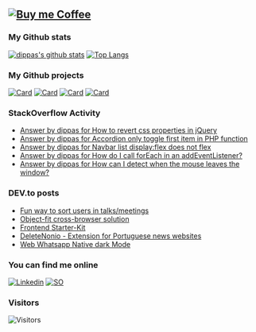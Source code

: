 [![Buy me Coffee](https://img.buymeacoffee.com/api/?url=aHR0cHM6Ly9pbWcuYnV5bWVhY29mZmVlLmNvbS9hcGkvP3VybD1hSFIwY0hNNkx5OWpaRzR1WW5WNWJXVmhZMjltWm1WbExtTnZiUzkxY0d4dllXUnpMM0J5YjJacGJHVmZjR2xqZEhWeVpYTXZNakF5TUM4d015OW1aalZrTXpBellUQTJPVGxpTXpsaE1XTTFaakE1WW1Fd016YzNOV0k1WXk1cWNHYz0mc2l6ZT0zMDAmbmFtZT1kaXBwYXM=&creator=dippas&is_creating=a%20frontend%20developer%20&design_code=1&design_color=%2379D6B5&slug=dippas)](https://www.buymeacoffee.com/dippas)
---

### My Github stats
[![dippas's github stats](https://github-readme-stats.vercel.app/api?username=dippas&show_icons=true&theme=dark)](https://github.com/dippas)
[![Top Langs](https://github-readme-stats.vercel.app/api/top-langs/?username=dippas&theme=dark&layout=compact&langs_count=6)](https://github.com/dippas)

### My Github projects
[![Card](https://github-readme-stats.vercel.app/api/pin/?username=dippas&repo=shuffler&theme=dark)](https://github.com/dippas/shuffler)
[![Card](https://github-readme-stats.vercel.app/api/pin/?username=dippas&repo=WebWhatsapp-Native-DarkMode&theme=dark)](https://github.com/dippas/WebWhatsapp-Native-DarkMode)
[![Card](https://github-readme-stats.vercel.app/api/pin/?username=dippas&repo=DeleteNonio&theme=dark)](https://github.com/dippas/deletenonio)
[![Card](https://github-readme-stats.vercel.app/api/pin/?username=dippas&repo=Frontend-Starterkit&theme=dark)](https://github.com/dippas/frontend-starterkit)

### StackOverflow Activity
<!-- STACKOVERFLOW:START -->
- [Answer by dippas for How to revert css properties in jQuery](https://stackoverflow.com/questions/70586259/how-to-revert-css-properties-in-jquery/70586328#70586328)
- [Answer by dippas for Accordion only toggle first item in PHP function](https://stackoverflow.com/questions/70480478/accordion-only-toggle-first-item-in-php-function/70480569#70480569)
- [Answer by dippas for Navbar list display:flex does not flex](https://stackoverflow.com/questions/70480234/navbar-list-displayflex-does-not-flex/70480259#70480259)
- [Answer by dippas for How do I call forEach in an addEventListener?](https://stackoverflow.com/questions/68582538/how-do-i-call-foreach-in-an-addeventlistener/68582710#68582710)
- [Answer by dippas for How can I detect when the mouse leaves the window?](https://stackoverflow.com/questions/923299/how-can-i-detect-when-the-mouse-leaves-the-window/68429615#68429615)
<!-- STACKOVERFLOW:END -->

### DEV.to posts
<!-- BLOG-POST-LIST:START -->
- [Fun way to sort users in talks/meetings](https://dev.to/dippas/fun-way-to-sort-how-people-will-start-talking-in-meetings-with-daily-quotes-to-boost-your-day-1epg)
- [Object-fit cross-browser solution](https://dev.to/dippas/object-fit-cross-browser-solution-44jb)
- [Frontend Starter-Kit](https://dev.to/dippas/frontend-starter-kit-1fok)
- [DeleteNonio - Extension for Portuguese news websites](https://dev.to/dippas/deletenonio-extension-for-portuguese-news-websites-259n)
- [Web Whatsapp Native dark Mode](https://dev.to/dippas/web-whatsapp-native-dark-mode-3baa)
<!-- BLOG-POST-LIST:END -->

### You can find me online
[![Linkedin](https://i.imgur.com/WsVT8IF.png)](https://www.linkedin.com/in/fabioserpa/)
[![SO](https://i.imgur.com/6wGKyEh.png)](https://stackoverflow.com/users/3448527/dippas)

### Visitors
![Visitors](https://visitor-badge.laobi.icu/badge?page_id=dippas.dippas)
